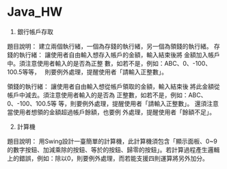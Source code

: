 # Java_HW
1.	銀行帳戶存取

題目說明：
建立兩個執行緒，一個為存錢的執行緒，另一個為領錢的執行緒。
存錢的執行緒：
讓使用者自由輸入想存入帳戶的金額，輸入結束後將
金額加入帳戶中。須注意使用者輸入的是否為正整
數，如若不是，例如：ABC、0、-100、100.5等等，　
則要例外處理，提醒使用者「請輸入正整數」。

領錢的執行緒：
讓使用者自由輸入想從帳戶領取的金額，輸入結束後
將此金額從帳戶中減去。須注意使用者輸入的是否為
正整數，如若不是，例如：ABC、0、-100、100.5等
等，則要例外處理，提醒使用者「請輸入正整數」。
還須注意當使用者想領的金額超過帳戶餘額，也要例
外處理，提醒使用者「餘額不足」。

2.	計算機
   
題目說明：
用Swing設計一臺簡單的計算機，此計算機須包含「顯示面板、0~9的數字按鈕、加減乘除的按鈕、等於的按鈕、歸零的按鈕」。若計算過程產生邏輯上的錯誤，例如：除以0，則要例外處理，而若能支援四則運算將另外加分。
